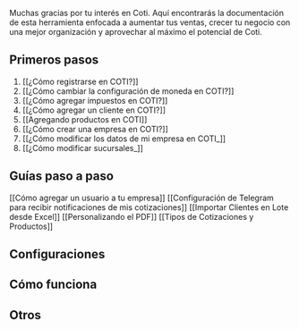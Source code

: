 Muchas gracias por tu interés en Coti. Aquí encontrarás la documentación de esta herramienta enfocada a aumentar tus ventas, crecer tu negocio con una mejor organización y aprovechar al máximo el potencial de Coti. 

## Primeros pasos

1. [[¿Cómo registrarse en COTI?]]
2. [[¿Cómo cambiar la configuración de moneda en COTI?]]
3. [[¿Cómo agregar impuestos en COTI?]] 
4. [[¿Cómo agregar un cliente en COTI?]] 
5. [[Agregando productos en COTI]]
6. [[¿Cómo crear una empresa en COTI?]]
7. [[¿Cómo modificar los datos de mi empresa en COTI_]]
8. [[¿Cómo modificar sucursales_]]

## Guías paso a paso
[[Cómo agregar un usuario a tu empresa]]
[[Configuración de Telegram para recibir notificaciones de mis cotizaciones]]
[[Importar Clientes en Lote desde Excel]]
[[Personalizando el PDF]]
[[Tipos de Cotizaciones y Productos]]

## Configuraciones

## Cómo funciona

## Otros 

